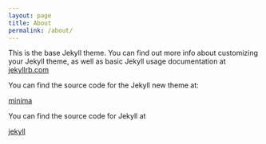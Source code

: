 ```yaml
---
layout: page
title: About
permalink: /about/
---
```


This is the base Jekyll theme. You can find out more info about customizing your Jekyll theme, as well as basic Jekyll usage documentation at [jekyllrb.com](http://jekyllrb.com/)

You can find the source code for the Jekyll new theme at:

[minima](https://github.com/jekyll/minima)


You can find the source code for Jekyll at

[jekyll](https://github.com/jekyll/jekyll)
